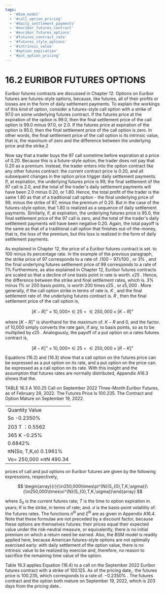```yaml
---
tags:
  - '#bsm_model'
  - '#call_option_pricing'
  - '#daily_settlement_payments'
  - '#euribor_futures_contract'
  - '#euribor_futures_options'
  - '#futures_contract_rate'
  - '#futures_style_options'
  - '#intrinsic_value'
  - '#option_expiration'
  - '#put_option_pricing'
---
```

# 16.2 EURIBOR FUTURES OPTIONS  

Euribor futures contracts are discussed in Chapter 12. Options on Euribor futures are futures-style options, because, like futures, all of their profits or losses are in the form of daily settlement payments. To explain the workings of this kind of option, consider a futures-style call option with a strike of 97.0 on some underlying futures contract. If the futures price at the expiration of the option is 99.0, then the final settlement price of the call option is 99.0 minus 97.0, or 2.0. If the futures price at expiration of the option is 95.0, then the final settlement price of the call option is zero. In other words, the final settlement price of the call option is its intrinsic value, that is, the maximum of zero and the difference between the underlying price and the strike.2  

Now say that a trader buys the 97 call sometime before expiration at a price of 0.20. Because this is a future-style option, the trader does not pay that 0.20 as a premium. Instead, the trader enters into the option contract like any other futures contract: the current contract price is 0.20, and all subsequent changes in the option price trigger daily settlement payments. If, at expiration, the underlying futures price is 99, the final settlement of the 97 call is 2.0, and the total of the trader's daily settlement payments will have been 2.0 minus 0.20, or 1.80. Hence, the total profit of the trader is the same 1.80 as that of a traditional call option - the final underlying price of 99, minus the strike of 97, minus the premium of 0.20. But in the case of the futures-style option, that 1.80 is realized as a sequence of daily settlement payments. Similarly, if, at expiration, the underlying futures price is 95.0, the final settlement price of the 97 call is zero, and the total of the trader's daily settlement payments will have been negative 0.20. Again, the total payoff is the same as that of a traditional call option that finishes out-of-the-money, that is, the loss of the premium, but this loss is realized in the form of daily settlement payments.  

As explained in Chapter 12, the price of a Euribor futures contract is set. to 100 minus its percentage rate. In the example of the previous paragraph, the strike price of 97 corresponds to a rate of. $(100-97)/100$ , or $3\%$ , and the final underlying futures settlement price of 99 corresponds to a rate of $1\%$ Furthermore, as also explained in Chapter 12, Euribor futures contracts are scaled so that a decline of one basis point in rate is worth. $\epsilon25$ . Hence, the difference between the strike and final settlement rates, which is. $3\%$ minus $1\%$ or 200 basis points, is worth 200 times $\epsilon25$ , or $\epsilon5{,}000$ . More generally, if the call option strike in terms of rate is. $K$ , and the final settlement rate of. the underlying futures contract is. $R$ , then the final settlement price of the call option is,  

$$
[K-R]^{+}\times10,000\times\in25=\in250,000\times[K-R]^{+}
$$  

where $[K-R]^{+}$ is shorthand for the maximum of. $K-R$ and 0, and the factor. of 10,000 simply converts the rate gain, if any, to basis points, so as to be multiplied by $\epsilon25$ . Analogously, the payoff of a put option on a rates futures contract is,  

$$
[R-K]^{+}\times10,000\times\in25=\in250,000\times[R-K]^{+}
$$  

Equations (16.2) and (16.3) show that a call option on the futures price can be expressed as a put option on its rate, and a put option on the price can. be expressed as a call option on its rate. With this insight and the assumption that futures rates are normally distributed, Appendix A16.3 shows that the.  

TABLE 16.3 A 100.25 Call on September 2022 Three-Month Euribor Futures, as of February 28, 2022. The Futures Price Is 100.235. The Contract and Option Mature on September 19, 2022.   


<html><body><table><tr><td>Quantity Value</td></tr><tr><td>So -0.2350%</td></tr><tr><td>203 T ：0.5562</td></tr><tr><td>365 K -0.25%</td></tr><tr><td>0.6842%</td></tr><tr><td>πN(So, T,K,o) 0.1961%</td></tr><tr><td>Vo= 250,000 ×πN 490.34</td></tr></table></body></html>  

prices of call and put options on Euribor futures are given by the following expressions, respectively,  

$$
\begin{array}{r}{\in250,000\times\pi^{N}(S_{0},T,K,\sigma)}\ {\in250,000\times\xi^{N}(S_{0},T,K,\sigma)}\end{array}
$$  

where $S_{0}$ is the current futures rate; $T$ is the time to option expiration in. years; $K$ is the strike, in terms of rate; and. $\sigma$ is the basis-point volatility of. the futures rates. The functions $\pi^{N}$ and $\xi^{N}$ are as given in Appendix A16.4. Note that these formulae are not preceded by a discount factor, because these options are themselves futures: their prices equal their expected value under the risk-neutral measure, or equivalently, there is no initial premium on which a return need be earned. Also, the BSM model is readily applied here, because American futures-style options are not optimally exercised early: with daily settlement of the option value, there is no intrinsic value to be realized by exercise and, therefore, no reason to sacrifice the remaining time value of the option.  

Table 16.3 applies Equation (16.4) to a call on the September 2022 Euribor futures contract with a strike of 100.125. As of the pricing date,. the futures price is 100.235, which corresponds to a rate of. $-0.2350\%$ . The futures contract and the option both mature on September 19, 2022, which is 203 days from the pricing date..  
